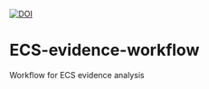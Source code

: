 [![DOI](https://zenodo.org/badge/817362244.svg)](https://doi.org/10.5281/zenodo.13943104)

# ECS-evidence-workflow
 Workflow for ECS evidence analysis
